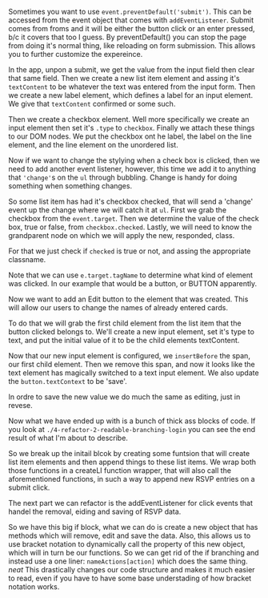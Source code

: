 Sometimes you want to use `event.preventDefault('submit')`. This can be accessed from the event object that comes with `addEventListener`. Submit comes from froms and it will be either the button click or an enter pressed, b/c it covers that too I guess. By preventDefault() you can stop the page from doing it's normal thing, like reloading on form submission. This allows you to further customize the expereince.

In the app, unpon a submit, we get the value from the input field then clear that same field. Then we create a new list item element and assing it's `textContent` to be whatever the text was entered from the input form. Then we create a new label element, which defines a label for an input element. We give that `textContent` confirmed or some such.

Then we create a checkbox element. Well more specifically we create an input element then set it's `.type` to `checkbox`. Finally we attach these things to our DOM nodes. We put the checkbox ont he label, the label on the line element, and the line element on the unordered list.

Now if we want to change the stylying when a check box is clicked, then we need to add another event listener, however, this time we add it to anything that `'change'`s on the `ul` through bubbling. Change is handy for doing something when something changes.

So some list item has had it's checkbox checked, that will send a 'change' event up the change where we will catch it at `ul`. First we grab the checkbox from the `event.target`. Then we determine the value of the check box, true or false, from `checkbox.checked`. Lastly, we will need to know the grandparent node on which we will apply the new, responded, class.

For that we just check if `checked` is true or not, and assing the appropriate classname.

Note that we can use `e.target.tagName` to determine what kind of element was clicked. In our example that would be a button, or BUTTON apparently.

Now we want to add an Edit button to the element that was created. This will allow our users to change the names of already entered cards.

To do that we will grab the first child element from the list item that the button clicked belongs to. We'll create a new input element, set it's type to text, and put the initial value of it to be the child elements textContent.

Now that our new input element is configured, we `insertBefore` the span, our first child element. Then we remove this span, and now it looks like the text element has magically switched to a text input element. We also update the `button.textContext` to be 'save'.

In ordre to save the new value we do much the same as editing, just in revese.

Now what we have ended up with is a bunch of thick ass blocks of code. If you look at `./4-refactor-2-readable-branching-login` you can see the end result of what I'm about to describe.

So we break up the initail blcok by creating some funtsion that will create list item elements and then append things to these list items. We wrap both those functions in a createLI function wrapper, that will also call the aforementioned functions, in such a way to append new RSVP entries on a submit click.

The next part we can refactor is the addEventListener for click events that handel the removal, eiding and saving of RSVP data.

So we have this big if block, what we can do is create a new object that has methods which will remove, edit and save the data. Also, this allows us to use bracket notation to dynamically call the property of this new object, which will in turn be our functions. So we can get rid of the if branching and instead use a one liner: `nameActions[action]` which does the same thing. _neat_ This drastically changes our code structure and makes it much easier to read, even if you have to have some base understading of how bracket notation works.

